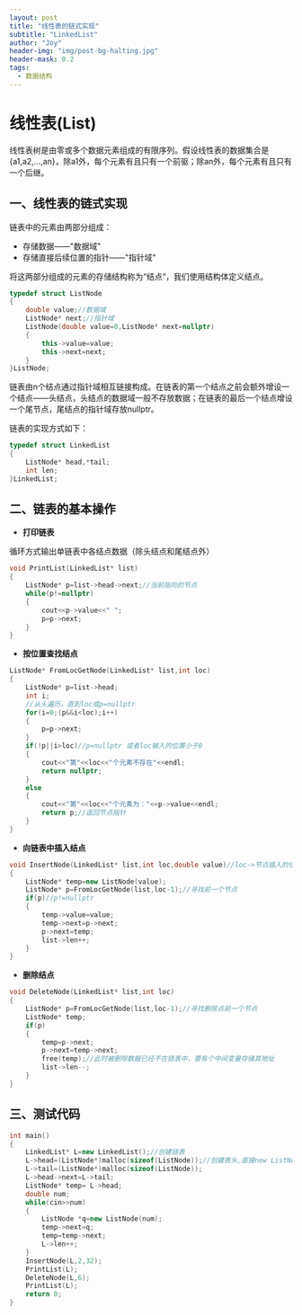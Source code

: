 ```yaml
---
layout: post
title: "线性表的链式实现"
subtitle: "LinkedList"
author: "Joy"
header-img: "img/post-bg-halting.jpg"
header-mask: 0.2
tags:
  - 数据结构
---
```


# 线性表(List)

线性表树是由零或多个数据元素组成的有限序列。假设线性表的数据集合是{a1,a2,…,an}，除a1外，每个元素有且只有一个前驱；除an外，每个元素有且只有一个后继。

## 一、线性表的链式实现

链表中的元素由两部分组成：

- 存储数据——"数据域"
- 存储直接后续位置的指针——"指针域"

将这两部分组成的元素的存储结构称为“结点“，我们使用结构体定义结点。

```c++
typedef struct ListNode
{
    double value;//数据域
    ListNode* next;//指针域
    ListNode(double value=0,ListNode* next=nullptr)
    {
        this->value=value;
        this->next=next;
    }
}ListNode;
```

链表由n个结点通过指针域相互链接构成。在链表的第一个结点之前会额外增设一个结点——头结点，头结点的数据域一般不存放数据；在链表的最后一个结点增设一个尾节点，尾结点的指针域存放nullptr。

链表的实现方式如下：

```c++
typedef struct LinkedList
{
    ListNode* head,*tail;
    int len;
}LinkedList;
```

## 二、链表的基本操作

- **打印链表**

循环方式输出单链表中各结点数据（除头结点和尾结点外）

```c++
void PrintList(LinkedList* list)
{
    ListNode* p=list->head->next;//当前指向的节点
    while(p!=nullptr)
    {
        cout<<p->value<<" ";
        p=p->next;
    }
}
```

- **按位置查找结点**

```c++
ListNode* FromLocGetNode(LinkedList* list,int loc)
{
    ListNode* p=list->head;
    int i;
    //从头遍历，直到loc或p=nullptr
    for(i=0;(p&&i<loc);i++)
    {
        p=p->next;
    }
    if(!p||i>loc)//p=nullptr 或者loc输入的位置小于0
    {
        cout<<"第"<<loc<<"个元素不存在"<<endl;
        return nullptr;
    }
    else
    {
        cout<<"第"<<loc<<"个元素为："<<p->value<<endl;
        return p;//返回节点指针
    }
}
```

- **向链表中插入结点**

```c++
void InsertNode(LinkedList* list,int loc,double value)//loc->节点插入的位置
{
    ListNode* temp=new ListNode(value);
    ListNode* p=FromLocGetNode(list,loc-1);//寻找前一个节点
    if(p)//p!=nullptr
    {
        temp->value=value;
        temp->next=p->next;
        p->next=temp;
        list->len++;
    }
}
```

- **删除结点**

```c++
void DeleteNode(LinkedList* list,int loc)
{
    ListNode* p=FromLocGetNode(list,loc-1);//寻找删除点前一个节点
    ListNode* temp;
    if(p)
    {
        temp=p->next;
        p->next=temp->next;
        free(temp);//此时被删除数据已经不在链表中，要有个中间变量存储其地址
        list->len--;
    }
}
```

## 三、测试代码

```c++
int main()
{
    LinkedList* L=new LinkedList();//创建链表
    L->head=(ListNode*)malloc(sizeof(ListNode));//创建表头,直接new ListNode(),表头将会存入数据
    L->tail=(ListNode*)malloc(sizeof(ListNode));
    L->head->next=L->tail;
    ListNode* temp= L->head;
    double num;
    while(cin>>num)
    {
        ListNode *q=new ListNode(num);
        temp->next=q;
        temp=temp->next;
        L->len++;
    }
    InsertNode(L,2,32);
    PrintList(L);
    DeleteNode(L,6);
    PrintList(L);
    return 0;
}
```

